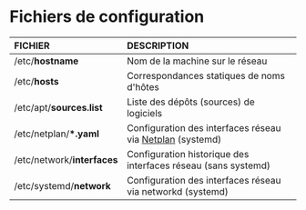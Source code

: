 # Fichiers de configuration

|FICHIER|DESCRIPTION|
|:--|:--|
|/etc/**hostname**|Nom de la machine sur le réseau|
|/etc/**hosts**|Correspondances statiques de noms d'hôtes|
|/etc/apt/**sources.list**|Liste des dépôts (sources) de logiciels|
|/etc/netplan/**\*.yaml**|Configuration des interfaces réseau via [Netplan](https://netplan.io/) (systemd)|
|/etc/network/**interfaces**|Configuration historique des interfaces réseau (sans systemd)|
|/etc/systemd/**network**|Configuration des interfaces réseau via networkd (systemd)|
